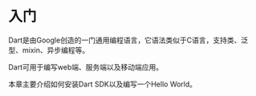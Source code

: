 # 入门

Dart是由Google创造的一门通用编程语言，它语法类似于C语言，支持类、泛型、mixin、异步编程等。

Dart可用于编写web端、服务端以及移动端应用。



本章主要介绍如何安装Dart SDK以及编写一个Hello World。

